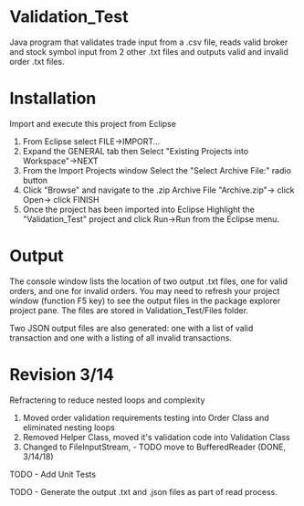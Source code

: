 # Validation_Test
Java program that validates trade input from a .csv file, reads valid broker and stock symbol input from 2 other .txt files and outputs valid and invalid order .txt files. 

# Installation
Import and execute this project from Eclipse 

1) From Eclipse select FILE->IMPORT... 
2) Expand the GENERAL tab then Select "Existing Projects into Workspace"->NEXT 
3) From the Import Projects window Select the "Select Archive File:" radio button
4) Click "Browse" and navigate to the .zip Archive File "Archive.zip"-> click Open-> click FINISH
5) Once the project has been imported into Eclipse Highlight the "Validation_Test" project and click Run->Run from the Eclipse menu.

# Output
The console window lists the location of two output .txt files, one for valid orders, and one for invalid orders.  You may need to refresh your project window (function F5 key) to see the output files in the package explorer project pane.  The files are stored in Validation_Test/Files folder.  

Two JSON output files are also generated: one with a list of valid transaction and one with a listing of all invalid transactions.

# Revision 3/14
Refractering to reduce nested loops and complexity

1) Moved order validation requirements testing into Order Class and eliminated nesting loops
2) Removed Helper Class, moved it's validation code into Validation Class
3) Changed to FileInputStream, - TODO move to BufferedReader (DONE, 3/14/18) 

TODO - Add Unit Tests

TODO - Generate the output .txt and .json files as part of read process.

